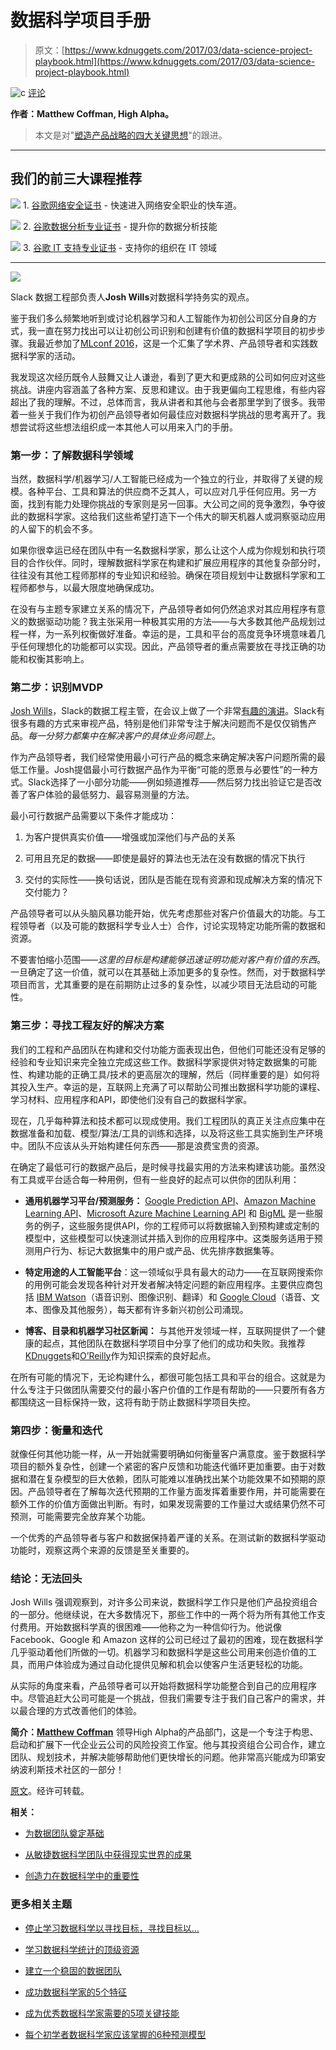 # 数据科学项目手册

> 原文：[https://www.kdnuggets.com/2017/03/data-science-project-playbook.html](https://www.kdnuggets.com/2017/03/data-science-project-playbook.html)

![c](../Images/3d9c022da2d331bb56691a9617b91b90.png) [评论](#comments)

**作者：Matthew Coffman, High Alpha。**

> 本文是对"[塑造产品战略的四大关键思想](https://medium.com/high-alpha/four-big-ideas-shaping-product-strategy-today-8517d5d9b91b#.64qsy6v6q)"的跟进。

* * *

## 我们的前三大课程推荐

![](../Images/0244c01ba9267c002ef39d4907e0b8fb.png) 1\. [谷歌网络安全证书](https://www.kdnuggets.com/google-cybersecurity) - 快速进入网络安全职业的快车道。

![](../Images/e225c49c3c91745821c8c0368bf04711.png) 2\. [谷歌数据分析专业证书](https://www.kdnuggets.com/google-data-analytics) - 提升你的数据分析技能

![](../Images/0244c01ba9267c002ef39d4907e0b8fb.png) 3\. [谷歌 IT 支持专业证书](https://www.kdnuggets.com/google-itsupport) - 支持你的组织在 IT 领域

* * *

![](../Images/80f090fb152ca67f710027970206a5c8.png)

Slack 数据工程部负责人**Josh Wills**对数据科学持务实的观点。

鉴于我们多么频繁地听到或讨论机器学习和人工智能作为初创公司区分自身的方式，我一直在努力找出可以让初创公司识别和创建有价值的数据科学项目的初步步骤。我最近参加了[MLconf 2016](http://mlconf.com/mlconf-2016-sf/)，这是一个汇集了学术界、产品领导者和实践数据科学家的活动。

我发现这次经历既令人鼓舞又让人谦逊，看到了更大和更成熟的公司如何应对这些挑战。讲座内容涵盖了各种方案、反思和建议。由于我更偏向工程思维，有些内容超出了我的理解。不过，总体而言，我从讲者和其他与会者那里学到了很多。我带着一些关于我们作为初创产品领导者如何最佳应对数据科学挑战的思考离开了。我想尝试将这些想法组织成一本其他人可以用来入门的手册。

### **第一步：了解数据科学领域**

当然，数据科学/机器学习/人工智能已经成为一个独立的行业，并取得了关键的规模。各种平台、工具和算法的供应商不乏其人，可以应对几乎任何应用。另一方面，找到有能力处理你挑战的专家则是另一回事。大公司之间的竞争激烈，争夺彼此的数据科学家。这给我们这些希望打造下一个伟大的聊天机器人或洞察驱动应用的人留下的机会不多。

如果你很幸运已经在团队中有一名数据科学家，那么让这个人成为你规划和执行项目的合作伙伴。同时，理解数据科学家在构建和扩展应用程序的其他复杂部分时，往往没有其他工程师那样的专业知识和经验。确保在项目规划中让数据科学家和工程师都参与，以最大限度地确保成功。

在没有与主题专家建立关系的情况下，产品领导者如何仍然追求对其应用程序有意义的数据驱动功能？我主张采用一种极其实用的方法——与大多数其他产品规划过程一样，为一系列权衡做好准备。幸运的是，工具和平台的高度竞争环境意味着几乎任何理想化的功能都可以实现。因此，产品领导者的重点需要放在寻找正确的功能和权衡其影响上。

### **第二步：识别MVDP**

[Josh Wills](https://twitter.com/josh_wills?lang=en)，Slack的数据工程主管，在会议上做了一个非常[有趣的演讲](https://www.youtube.com/watch?v=89S0jxu7Lz0&feature=youtu.be)。Slack有很多有趣的方式来审视产品，特别是他们非常专注于解决问题而不是仅仅销售产品。*每一分努力都集中在解决客户的具体业务问题上*。

作为产品领导者，我们经常使用最小可行产品的概念来确定解决客户问题所需的最低工作量。Josh提倡最小可行数据产品作为平衡“可能的愿景与必要性”的一种方式。Slack选择了一小部分功能——例如频道推荐——然后努力找出验证它是否改善了客户体验的最低努力、最容易测量的方法。

最小可行数据产品需要以下条件才能成功：

1.  为客户提供真实价值——增强或加深他们与产品的关系

1.  可用且充足的数据——即使是最好的算法也无法在没有数据的情况下执行

1.  交付的实际性——换句话说，团队是否能在现有资源和现成解决方案的情况下交付能力？

产品领导者可以从头脑风暴功能开始，优先考虑那些对客户价值最大的功能。与工程领导者（以及可能的数据科学专业人士）合作，讨论实现特定功能所需的数据和资源。

不要害怕缩小范围——*这里的目标是构建能够迅速证明功能对客户有价值的东西*。一旦确定了这一价值，就可以在其基础上添加更多的复杂性。然而，对于数据科学项目而言，尤其重要的是在前期防止过多的复杂性，以减少项目无法启动的可能性。

### **第三步：寻找工程友好的解决方案**

我们的工程和产品团队在构建和交付功能方面表现出色，但他们可能还没有足够的经验和专业知识来完全独立完成这些工作。数据科学家提供对特定数据集的可能性、构建功能的正确工具/技术的更高层次的理解，然后（同样重要的是）如何将其投入生产。幸运的是，互联网上充满了可以帮助公司推出数据科学功能的课程、学习材料、应用程序和API，即使他们没有自己的数据科学家。

现在，几乎每种算法和技术都可以现成使用。我们工程团队的真正关注点应集中在数据准备和加载、模型/算法/工具的训练和选择，以及将这些工具实施到生产环境中。团队不应该从头开始构建任何东西——那是浪费宝贵的资源。

在确定了最低可行的数据产品后，是时候寻找最实用的方法来构建该功能。虽然没有工具或平台适合每一种用例，但有一些良好的起点可以供你的团队利用：

+   **通用机器学习平台/预测服务：** [Google Prediction API](https://cloud.google.com/prediction)、[Amazon Machine Learning API](https://aws.amazon.com/machine-learning/)、[Microsoft Azure Machine Learning API](https://azure.microsoft.com/en-us/services/machine-learning/) 和 [BigML](http://www.bigml.com/) 是一些服务的例子，这些服务提供API，你的工程师可以将数据输入到预构建或定制的模型中，这些模型可以快速测试并插入到你的应用程序中。这类服务适用于预测用户行为、标记大数据集中的用户或产品、优先排序数据集等。

+   **特定用途的人工智能平台**：这一领域似乎具有最大的动力——在互联网搜索你的用例可能会发现各种针对开发者解决特定问题的新应用程序。主要供应商包括 [IBM Watson](https://www.ibm.com/watson/developercloud/services-catalog.html)（语音识别、图像识别、翻译）和 [Google Cloud](https://cloud.google.com/products/machine-learning/)（语音、文本、图像及其他服务），每天都有许多新兴初创公司涌现。

+   **博客、目录和机器学习社区新闻：** 与其他开发领域一样，互联网提供了一个健康的起点，其他团队在数据科学项目中分享了他们的成功和失败。我推荐[KDnuggets](/)和[O’Reilly](https://www.oreilly.com/topics/data)作为知识探索的良好起点。

在所有可能的情况下，无论构建什么，都很可能包括工具和平台的组合。这就是为什么专注于只做团队需要交付的最小客户价值的工作是有帮助的——只要所有各方都围绕这一目标保持一致，这将有助于防止数据科学项目失控。

### **第四步：衡量和迭代**

就像任何其他功能一样，从一开始就需要明确如何衡量客户满意度。鉴于数据科学项目的额外复杂性，创建一个紧密的客户反馈和功能迭代循环更加重要。由于对数据和潜在复杂模型的巨大依赖，团队可能难以准确找出某个功能效果不如预期的原因。产品领导者在了解每次迭代预期的工作量方面发挥着重要作用，并可能需要在额外工作的价值方面做出判断。有时，如果发现需要的工作量过大或结果仍然不可预测，可能需要完全放弃某个功能。

一个优秀的产品领导者与客户和数据保持着严谨的关系。在测试新的数据科学驱动功能时，观察这两个来源的反馈是至关重要的。

### **结论：无法回头**

Josh Wills 强调观察到，对许多公司来说，数据科学工作只是他们产品投资组合的一部分。他继续说，在大多数情况下，那些工作中的一两个将为所有其他工作支付费用。开始数据科学真的很困难——他称之为一种信仰行为。他说像 Facebook、Google 和 Amazon 这样的公司已经过了最初的困难，现在数据科学几乎驱动着他们所做的一切。机器学习和数据科学是这些公司用来创造价值的工具，而用户体验成为通过自动化提供见解和机会以使客户生活更轻松的功能。

从实际的角度来看，产品领导者可以开始将数据科学功能整合到自己的应用程序中。尽管追赶大公司可能是一个挑战，但我们需要专注于我们自己客户的需求，并以最合理的方式改善他们的体验。

**简介：[Matthew Coffman](https://www.linkedin.com/in/matthew-coffman-6848689/)** 领导High Alpha的产品部门，这是一个专注于构思、启动和扩展下一代企业云公司的风险投资工作室。他与其投资组合公司合作，建立团队、规划技术，并解决能够帮助他们更快增长的问题。他非常高兴能成为印第安纳波利斯技术社区的一部分！

[原文](https://medium.com/high-alpha/a-startup-playbook-for-data-science-projects-6492febc19e4#.bjryh66dh)。经许可转载。

**相关：**

+   [为数据团队奠定基础](/2016/12/laying-foundation-data-team.html)

+   [从敏捷数据科学团队中获得现实世界的成果](/2017/02/real-world-results-agile-data-science-teams.html)

+   [创造力在数据科学中的重要性](/2017/02/creativity-is-crucial-data-science.html)

### 更多相关主题

+   [停止学习数据科学以寻找目标，寻找目标以…](https://www.kdnuggets.com/2021/12/stop-learning-data-science-find-purpose.html)

+   [学习数据科学统计的顶级资源](https://www.kdnuggets.com/2021/12/springboard-top-resources-learn-data-science-statistics.html)

+   [建立一个稳固的数据团队](https://www.kdnuggets.com/2021/12/build-solid-data-team.html)

+   [成功数据科学家的5个特征](https://www.kdnuggets.com/2021/12/5-characteristics-successful-data-scientist.html)

+   [成为优秀数据科学家需要的5项关键技能](https://www.kdnuggets.com/2021/12/5-key-skills-needed-become-great-data-scientist.html)

+   [每个初学者数据科学家应该掌握的6种预测模型](https://www.kdnuggets.com/2021/12/6-predictive-models-every-beginner-data-scientist-master.html)
